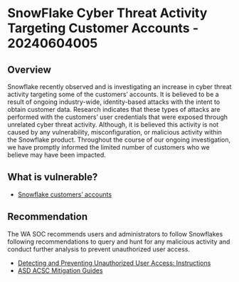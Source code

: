 # SnowFlake Cyber Threat Activity Targeting Customer Accounts - 20240604005

## Overview

  Snowflake recently observed and is investigating an increase in cyber threat activity targeting some of the customers’ accounts. It is believed to be a result of ongoing industry-wide, identity-based attacks with the intent to obtain customer data. Research indicates that these types of attacks are performed with the customers’ user credentials that were exposed through unrelated cyber threat activity. Although, it is believed this activity is not caused by any vulnerability, misconfiguration, or malicious activity within the Snowflake product. Throughout the course of our ongoing investigation, we have promptly informed the limited number of customers who we believe may have been impacted.

## What is vulnerable?

- [Snowflake customers’ accounts](https://community.snowflake.com/s/article/Communication-ID-0108977-Additional-Information) 


## Recommendation

The WA SOC recommends users and administrators to follow Snowflakes following recommendations to query and hunt for any malicious activity and conduct further analysis to prevent unauthorized user access. 

- [Detecting and Preventing Unauthorized User Access: Instructions](https://community.snowflake.com/s/article/Communication-ID-0108977-Additional-Information)
- [ASD ACSC Mitigation Guides](https://www.cyber.gov.au/about-us/view-all-content/alerts-and-advisories/increased-cyber-threat-activity-targeting-snowflake-customers)


